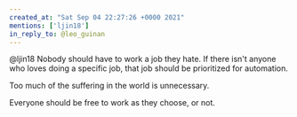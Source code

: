 ```yaml
---
created_at: "Sat Sep 04 22:27:26 +0000 2021"
mentions: ['ljin18']
in_reply_to: @leo_guinan
---
```


@ljin18 Nobody should have to work a job they hate. If there isn't anyone who loves doing a specific job, that job should be prioritized for automation.

Too much of the suffering in the world is unnecessary.

Everyone should be free to work as they choose, or not.